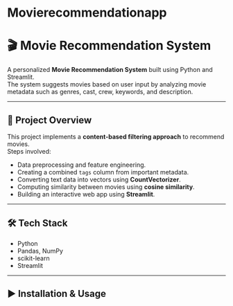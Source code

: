 # Movierecommendationapp
# 🎬 Movie Recommendation System

A personalized **Movie Recommendation System** built using Python and Streamlit.  
The system suggests movies based on user input by analyzing movie metadata such as genres, cast, crew, keywords, and description.

---

## 📖 Project Overview
This project implements a **content-based filtering approach** to recommend movies.  
Steps involved:
- Data preprocessing and feature engineering.  
- Creating a combined `tags` column from important metadata.  
- Converting text data into vectors using **CountVectorizer**.  
- Computing similarity between movies using **cosine similarity**.  
- Building an interactive web app using **Streamlit**.  

---

## 🛠️ Tech Stack
- Python  
- Pandas, NumPy  
- scikit-learn  
- Streamlit  

---

## ▶️ Installation & Usage
